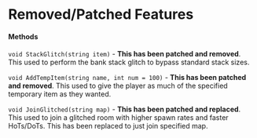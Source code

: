Removed/Patched Features
======

#### Methods

`void StackGlitch(string item)` - **This has been patched and removed**. This used to perform the bank stack glitch to bypass standard stack sizes.

`void AddTempItem(string name, int num = 100)` - **This has been patched and removed**. This used to give the player as much of the specified temporary item as they wanted.

`void JoinGlitched(string map)` - **This has been patched and replaced**. This used to join a glitched room with higher spawn rates and faster HoTs/DoTs. This has been replaced to just join specified map.
